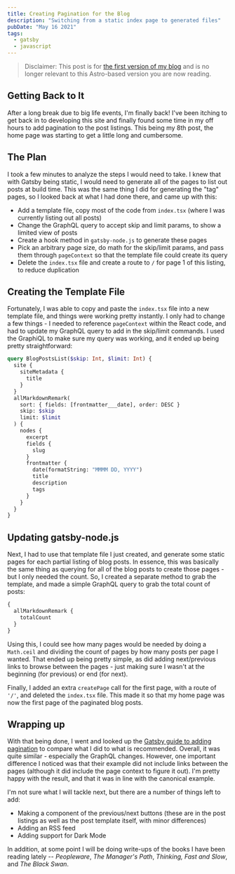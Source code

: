 ```yaml
---
title: Creating Pagination for the Blog
description: "Switching from a static index page to generated files"
pubDate: "May 16 2021"
tags:
  - gatsby
  - javascript
---
```


> Disclaimer: This post is for [the first version of my blog](https://github.com/lellingsen/PersonalSite) and is no longer relevant to this Astro-based version you are now reading.

## Getting Back to It

After a long break due to big life events, I'm finally back! I've been itching to get back in to developing this site and finally found some time in my off hours to add pagination to the post listings. This being my 8th post, the home page was starting to get a little long and cumbersome.

## The Plan

I took a few minutes to analyze the steps I would need to take. I knew that with Gatsby being static, I would need to generate all of the pages to list out posts at build time. This was the same thing I did for generating the "tag" pages, so I looked back at what I had done there, and came up with this:

- Add a template file, copy most of the code from `index.tsx` (where I was currently listing out all posts)
- Change the GraphQL query to accept skip and limit params, to show a limited view of posts
- Create a hook method in `gatsby-node.js` to generate these pages
- Pick an arbitrary page size, do math for the skip/limit params, and pass them through `pageContext` so that the template file could create its query
- Delete the `index.tsx` file and create a route to `/` for page 1 of this listing, to reduce duplication

## Creating the Template File

Fortunately, I was able to copy and paste the `index.tsx` file into a new template file, and things were working pretty instantly. I only had to change a few things - I needed to reference `pageContext` within the React code, and had to update my GraphQL query to add in the skip/limit commands. I used the GraphiQL to make sure my query was working, and it ended up being pretty straightforward:

```graphql
query BlogPostsList($skip: Int, $limit: Int) {
  site {
    siteMetadata {
      title
    }
  }
  allMarkdownRemark(
    sort: { fields: [frontmatter___date], order: DESC }
    skip: $skip
    limit: $limit
  ) {
    nodes {
      excerpt
      fields {
        slug
      }
      frontmatter {
        date(formatString: "MMMM DD, YYYY")
        title
        description
        tags
      }
    }
  }
}
```

## Updating gatsby-node.js

Next, I had to use that template file I just created, and generate some static pages for each partial listing of blog posts. In essence, this was basically the same thing as querying for all of the blog posts to create those pages - but I only needed the count. So, I created a separate method to grab the template, and made a simple GraphQL query to grab the total count of posts:

```graphql
{
  allMarkdownRemark {
    totalCount
  }
}
```

Using this, I could see how many pages would be needed by doing a `Math.ceil` and dividing the count of pages by how many posts per page I wanted. That ended up being pretty simple, as did adding next/previous links to browse between the pages - just making sure I wasn't at the beginning (for previous) or end (for next).

Finally, I added an extra `createPage` call for the first page, with a route of `'/'`, and deleted the `index.tsx` file. This made it so that my home page was now the first page of the paginated blog posts.

## Wrapping up

With that being done, I went and looked up the [Gatsby guide to adding pagination](https://www.gatsbyjs.com/docs/adding-pagination/) to compare what I did to what is recommended. Overall, it was quite similar - especially the GraphQL changes. However, one important difference I noticed was that their example did not include links between the pages (although it did include the page context to figure it out). I'm pretty happy with the result, and that it was in line with the canonical example.

I'm not sure what I will tackle next, but there are a number of things left to add:

- Making a component of the previous/next buttons (these are in the post listings as well as the post template itself, with minor differences)
- Adding an RSS feed
- Adding support for Dark Mode

In addition, at some point I will be doing write-ups of the books I have been reading lately -- _Peopleware_, _The Manager's Path_, _Thinking, Fast and Slow_, and _The Black Swan_.
